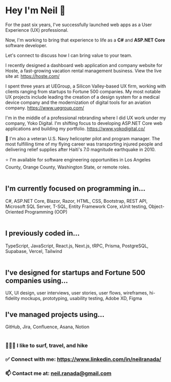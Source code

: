 # Hey I'm Neil 👋
 
For the past six years, I've successfully launched web apps as a User Experience (UX) professional. 

Now, I'm working to bring that experience to life as a  **C#** and **ASP.NET Core** software developer. 

Let's connect to discuss how I can bring value to your team.  

I recently designed a dashboard web application and company website for Hoste, a fast-growing vacation rental management business. View the live site at: https://hoste.com/

I spent three years at UEGroup, a Silicon Valley-based UX firm, working with clients ranging from startups to Fortune 500 companies.
My most notable UX projects include leading the creation of a design system for a medical device company and the modernization of digital tools for an aviation company.
https://www.uegroup.com/
<be>

I'm in the middle of a professional rebranding where I did UX work under my company, Yoko Digital. I'm shifting focus to developing ASP.NET Core web applications and building my portfolio. https://www.yokodigital.co/

🚁 I'm also a veteran U.S. Navy helicopter pilot and program manager. The most fulfilling time of my flying career was transporting injured people and delivering relief supplies after Haiti's 7.0 magnitude earthquake in 2010. 

⭐️ I'm available for software engineering opportunities in Los Angeles County, Orange County, Washington State, or remote roles.  
<br>

## I'm currently focused on programming in...
C#, ASP.NET Core, Blazor, Razor, HTML, CSS, Bootstrap, REST API, Microsoft SQL Server, T-SQL, Entity Framework Core, xUnit testing, Object-Oriented Programming (OOP)  
<br>

## I previously coded in... 
TypeScript, JavaScript, React.js, Next.js, tRPC, Prisma, PostgreSQL, Supabase, Vercel, Tailwind  
<br>

## I've designed for startups and Fortune 500 companies using...
UX, UI design, user interviews, user stories, user flows, wireframes, hi-fidelity mockups, prototyping, usability testing, Adobe XD, Figma
<br>

## I've managed projects using...
GitHub, Jira, Confluence, Asana, Notion  
<br>

### 🏄🏻‍♂ I like to surf, travel, and hike

### ✅ Connect with me: https://www.linkedin.com/in/neilranada/

### 📫 Contact me at: neil.ranada@gmail.com
